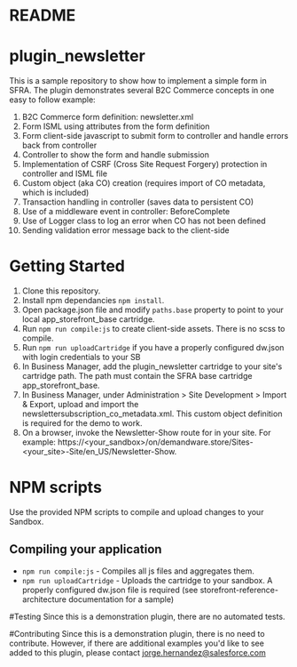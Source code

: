 # README #
# plugin_newsletter

This is a sample repository to show how to implement a simple form in SFRA.
The plugin demonstrates several B2C Commerce concepts in one easy to follow example:
1. B2C Commerce form definition: newsletter.xml
2. Form ISML using attributes from the form definition
3. Form client-side javascript to submit form to controller and handle errors back from controller
4. Controller to show the form and handle submission
5. Implementation of CSRF (Cross Site Request Forgery) protection in controller and ISML file
6. Custom object (aka CO) creation (requires import of CO metadata, which is included)
7. Transaction handling in controller (saves data to persistent CO)
8. Use of a middleware event in controller: BeforeComplete
9. Use of Logger class to log an error when CO has not been defined
10. Sending validation error message back to the client-side

# Getting Started

1. Clone this repository.
2. Install npm dependancies `npm install`.
3. Open package.json file and modify `paths.base` property to point to your local app_storefront_base cartridge.
4. Run `npm run compile:js` to create client-side assets.  There is no scss to compile.
5. Run `npm run uploadCartridge` if you have a properly configured dw.json with login credentials to your SB
6. In Business Manager, add the plugin_newsletter cartridge to your site's cartridge path. The path must contain the SFRA base cartridge app_storefront_base.
7. In Business Manager, under Administration > Site Development > Import & Export, upload and import the newslettersubscription_co_metadata.xml.  This custom object definition is required for the demo to work.
8. On a browser, invoke the Newsletter-Show route for in your site.  For example: https://<your_sandbox>/on/demandware.store/Sites-<your_site>-Site/en_US/Newsletter-Show.

# NPM scripts
Use the provided NPM scripts to compile and upload changes to your Sandbox.

## Compiling your application

* `npm run compile:js` - Compiles all js files and aggregates them.
* `npm run uploadCartridge` - Uploads the cartridge to your sandbox. A properly configured dw.json file is required (see storefront-reference-architecture documentation for a sample)

#Testing
Since this is a demonstration plugin, there are no automated tests.

#Contributing
Since this is a demonstration plugin, there is no need to contribute. However, if there are additional examples you'd like to see added to this plugin, please contact jorge.hernandez@salesforce.com
